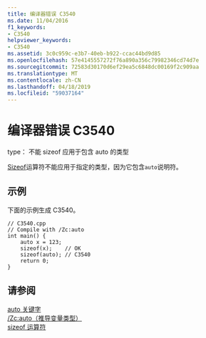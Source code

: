 ```yaml
---
title: 编译器错误 C3540
ms.date: 11/04/2016
f1_keywords:
- C3540
helpviewer_keywords:
- C3540
ms.assetid: 3c0c959c-e3b7-40eb-b922-ccac44bd9d85
ms.openlocfilehash: 57e4145557272f76a890a356c79982346cd74d7e
ms.sourcegitcommit: 72583d30170d6ef29ea5c6848dc00169f2c909aa
ms.translationtype: MT
ms.contentlocale: zh-CN
ms.lasthandoff: 04/18/2019
ms.locfileid: "59037164"
---
```

# <a name="compiler-error-c3540"></a>编译器错误 C3540

type： 不能 sizeof 应用于包含 auto 的类型

[Sizeof](../../cpp/sizeof-operator.md)运算符不能应用于指定的类型，因为它包含`auto`说明符。

## <a name="example"></a>示例

下面的示例生成 C3540。

```
// C3540.cpp
// Compile with /Zc:auto
int main() {
    auto x = 123;
    sizeof(x);    // OK
    sizeof(auto); // C3540
    return 0;
}
```

## <a name="see-also"></a>请参阅

[auto 关键字](../../cpp/auto-keyword.md)<br/>
[/Zc:auto（推导变量类型）](../../build/reference/zc-auto-deduce-variable-type.md)<br/>
[sizeof 运算符](../../cpp/sizeof-operator.md)